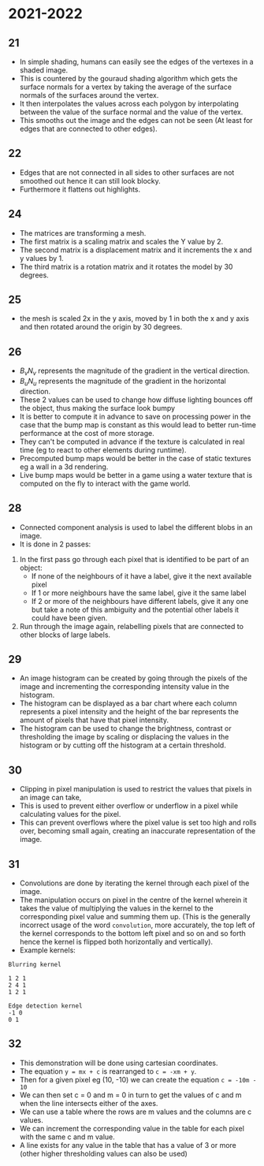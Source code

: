 # 2021-2022

## 21
* In simple shading, humans can easily see the edges of the vertexes in a shaded image. 
* This is countered by the gouraud shading algorithm which gets the surface normals for a vertex by taking the average of the surface normals of the surfaces around the vertex.
* It then interpolates the values across each polygon by interpolating between the value of the surface normal and the value of the vertex.
* This smooths out the image and the edges can not be seen (At least for edges that are connected to other edges).

## 22
* Edges that are not connected in all sides to other surfaces are not smoothed out hence it can still look blocky.
* Furthermore it flattens out highlights.

## 24
* The matrices are transforming a mesh.
* The first matrix is a scaling matrix and scales the Y value by 2.
* The second matrix is a displacement matrix and it increments the x and y values by 1.
* The third matrix is a rotation matrix and it rotates the model by 30 degrees.

## 25
* the mesh is scaled 2x in the y axis, moved by 1 in both the x and y axis and then rotated around the origin by 30 degrees.

## 26
* $B_vN_v$ represents the magnitude of the gradient in the vertical direction.
* $B_uN_u$ represents the magnitude of the gradient in the horizontal direction.
* These 2 values can be used to change how diffuse lighting bounces off the object, thus making the surface look bumpy
* It is better to compute it in advance to save on processing power in the case that the bump map is constant as this would lead to better run-time performance at the cost of more storage.
* They can't be computed in advance if the texture is calculated in real time (eg to react to other elements during runtime).
* Precomputed bump maps would be better in the case of static textures eg a wall in a 3d rendering.
* Live bump maps would be better in a game using a water texture that is computed on the fly to interact with the game world.

## 28
* Connected component analysis is used to label the different blobs in an image.
* It is done in 2 passes:
1. In the first pass go through each pixel that is identified to be part of an object:
	* If none of the neighbours of it have a label, give it the next available pixel
	* If 1 or more neighbours have the same label, give it the same label
	* If 2 or more of the neighbours have different labels, give it any one but take a note of this ambiguity and the potential other labels it could have been given.
2. Run through the image again, relabelling pixels that are connected to other blocks of large labels. 

## 29
* An image histogram can be created by going through the pixels of the image and incrementing the corresponding intensity value in the histogram.
* The histogram can be displayed as a bar chart where each column represents a pixel intensity and the height of the bar represents the amount of pixels that have that pixel intensity.
* The histogram can be used to change the brightness, contrast or thresholding the image by scaling or displacing the values in the histogram or by cutting off the histogram at a certain threshold.

## 30
* Clipping in pixel manipulation is used to restrict the values that pixels in an image can take,
* This is used to prevent either overflow or underflow in a pixel while calculating values for the pixel.
* This can prevent overflows where the pixel value is set too high and rolls over, becoming small again, creating an inaccurate representation of the image.

## 31
* Convolutions are done by iterating the kernel through each pixel of the image.
* The manipulation occurs on pixel in the centre of the kernel wherein it takes the value of multiplying the values in the kernel to the corresponding pixel value and summing them up. (This is the generally incorrect usage of the word `convolution`, more accurately, the top left of the kernel corresponds to the bottom left pixel and so on and so forth hence the kernel is flipped both horizontally and vertically).
* Example kernels:
```
Blurring kernel

1 2 1 
2 4 1 
1 2 1

Edge detection kernel
-1 0
0 1
```


## 32
* This demonstration will be done using cartesian coordinates.
* The equation `y = mx + c` is rearranged to `c = -xm + y`.
* Then for a given pixel eg (10, -10) we can create the equation `c = -10m - 10`
* We can then set c = 0 and m = 0 in turn to get the values of c and m when the line intersects either of the axes.
* We can use a table where the rows are m values and the columns are c values.
* We can increment the corresponding value in the table for each pixel with the same c and m value.
* A line exists for any value in the table that has a value of 3 or more (other higher thresholding values can also be used)

